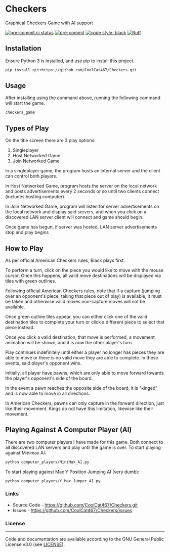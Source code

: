 # Checkers
Graphical Checkers Game with AI support

<!-- BADGIE TIME -->

[![pre-commit.ci status](https://results.pre-commit.ci/badge/github/CoolCat467/Checkers/main.svg)](https://results.pre-commit.ci/latest/github/CoolCat467/Checkers/main)
[![pre-commit](https://img.shields.io/badge/pre--commit-enabled-brightgreen?logo=pre-commit)](https://github.com/pre-commit/pre-commit)
[![code style: black](https://img.shields.io/badge/code_style-black-000000.svg)](https://github.com/psf/black)
[![Ruff](https://img.shields.io/endpoint?url=https://raw.githubusercontent.com/astral-sh/ruff/main/assets/badge/v2.json)](https://github.com/astral-sh/ruff)

<!-- END BADGIE TIME -->

## Installation
Ensure Python 3 is installed, and use pip to install this project.

```bash
pip install git+https://github.com/CoolCat467/Checkers.git
```

## Usage
After installing using the command above, running the following command
will start the game.

```bash
checkers_game
```

## Types of Play
On the title screen there are 3 play options:
1. Singleplayer
2. Host Networked Game
3. Join Networked Game

In a singleplayer game, the program hosts an internal server and the client can control both players.

In Host Networked Game, program hosts the server on the local network and posts advertisements every 2 seconds or so until two clients connect (includes hosting computer)

In Join Networked Game, program will listen for server advertisements on the local network and display said servers, and when you click on a discovered LAN server client will connect and game should begin.

Once game has begun, if server was hosted, LAN server advertisements stop and play begins

## How to Play
As per official American Checkers rules, Black plays first.

To perform a turn, click on the piece you would like to move with the mouse cursor.
Once this happens, all valid move destinations will be displayed via tiles with green outlines.

Following official American Checkers rules, note that if a capture (jumping over an opponent's piece, taking that piece out of play) is available, it must be taken and otherwise valid moves non-capture moves will not be available.

Once green outline tiles appear, you can either click one of the valid destination tiles to complete your turn or click a different piece to select that piece instead.

Once you click a valid destination, that move is performed, a movement animation will be shown, and it is now the other player's turn.

Play continues indefinitely until either a player no longer has pieces they are able to move or there is no valid move they are able to complete. In these events, said player's opponent wins.

Initially, all player have pawns, which are only able to move forward towards the player's opponent's side of the board.

In the event a pawn reaches the opposite side of the board, it is "kinged" and is now able to move in all directions.

In American Checkers, pawns can only capture in the forward direction, just like their movement. Kings do not have this limitation, likewise like their movement.


## Playing Against A Computer Player (AI)
There are two computer players I have made for this game. Both connect to all discovered LAN servers and play until the game is over.
To start playing against Minimax AI:
```bash
python computer_players/MiniMax_AI.py
```

To start playing against Max Y Position Jumping AI (very dumb):
```bash
python computer_players/Y_Max_Jumper_AI.py
```


### Links
* Source Code - https://github.com/CoolCat467/Checkers.git
* Issues      - https://github.com/CoolCat467/Checkers/issues

### License
-------
Code and documentation are available according to the GNU General Public License v3.0 (see [LICENSE](https://github.com/CoolCat467/Checkers/blob/HEAD/LICENSE)).
